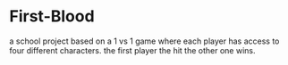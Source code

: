 # First-Blood
a school project based on a 1 vs 1 game where each player has access to four different characters. the first player the hit the other one wins.